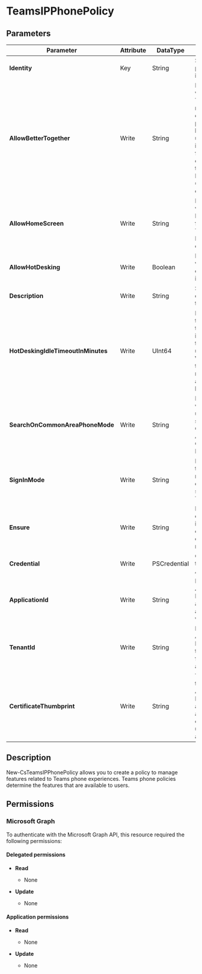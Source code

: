 ﻿# TeamsIPPhonePolicy

## Parameters

| Parameter | Attribute | DataType | Description | Allowed Values |
| --- | --- | --- | --- | --- |
| **Identity** | Key | String | Specifies the policy instance name | |
| **AllowBetterTogether** | Write | String | Determines whether Better Together mode is enabled, phones can lock and unlock in an integrated fashion when connected to their Windows PC running a 64-bit Teams desktop client. | `Enabled`, `Disabled` |
| **AllowHomeScreen** | Write | String | Determines whether the Home Screen feature of the Teams IP Phones is enabled. | `Enabled`, `EnabledUserOverride`, `Disabled` |
| **AllowHotDesking** | Write | Boolean | Determines whether hot desking mode is enabled. | |
| **Description** | Write | String | Specifies the description of the policy | |
| **HotDeskingIdleTimeoutInMinutes** | Write | UInt64 | Determines the idle timeout value in minutes for the signed in user account. When the timeout is reached, the account is logged out. | |
| **SearchOnCommonAreaPhoneMode** | Write | String | Determines whether a user can search the Global Address List in Common Area Phone Mode. | `Enabled`, `Disabled` |
| **SignInMode** | Write | String | Determines the sign in mode for the device when signing in to Teams. | `UserSignIn`, `CommonAreaPhoneSignIn`, `MeetingSignIn` |
| **Ensure** | Write | String | Present ensures the instance exists, absent ensures it is removed. | `Present`, `Absent` |
| **Credential** | Write | PSCredential | Credentials of the workload's Admin | |
| **ApplicationId** | Write | String | Id of the Azure Active Directory application to authenticate with. | |
| **TenantId** | Write | String | Id of the Azure Active Directory tenant used for authentication. | |
| **CertificateThumbprint** | Write | String | Thumbprint of the Azure Active Directory application's authentication certificate to use for authentication. | |


## Description

New-CsTeamsIPPhonePolicy allows you to create a policy to manage features related to Teams phone experiences. Teams phone policies determine the features that are available to users.

## Permissions

### Microsoft Graph

To authenticate with the Microsoft Graph API, this resource required the following permissions:

#### Delegated permissions

- **Read**

    - None

- **Update**

    - None

#### Application permissions

- **Read**

    - None

- **Update**

    - None


